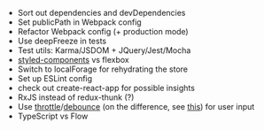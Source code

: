 - Sort out dependencies and devDependencies
- Set publicPath in Webpack config
- Refactor Webpack config (+ production mode)
- Use deepFreeze in tests
- Test utils: Karma/JSDOM + JQuery/Jest/Mocha
- [styled-components](https://habrahabr.ru/company/everydaytools/blog/321804/) vs flexbox
- Switch to localForage for rehydrating the store
- Set up ESLint config
- check out create-react-app for possible insights
- RxJS instead of redux-thunk (?)
- Use [throttle](https://github.com/Reactive-Extensions/RxJS/blob/master/doc/api/core/operators/throttle.md)/[debounce](https://github.com/Reactive-Extensions/RxJS/blob/master/doc/api/core/operators/debounce.md) 
(on the difference, see [this](https://css-tricks.com/the-difference-between-throttling-and-debouncing/)) 
for user input 
- TypeScript vs Flow